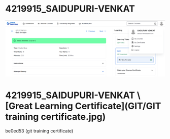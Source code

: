 # 4219915_SAIDUPURI-VENKAT
![SDLC Certificate](https://github.com/venkat97-s/4219915_SAIDUPURI-VENKAT/blob/main/SDLC/Screenshot%202025-07-25%20134754.png)
# 4219915\_SAIDUPURI-VENKAT  \\[Great Learning Certificate](GIT/GIT training certificate.jpg)
be0ed53 (git training certificate)
